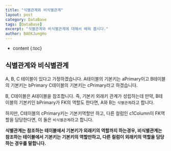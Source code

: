```yaml
---
title: "식별관계와 비식별관계"
layout: post
category: DataBase
tags: [DataBase]
excerpt: "식별관계와 비식별관계에 대해서 배워 봅시다."
author: BAEKJungHo
---
```


* content
{:toc}

## 식별관계와 비식별관계

  A, B, C 테이블이 있다고 가정하겠습니다. A테이블의 기본키는 aPrimary이고 B테이블의 기본키는 bPrimary
  C테이블의 기본키는 cPrimary라고 하겠습니다.

  B, C테이블은 A테이블을 참조합니다. 즉, 기본키 외래키 관계가 성립하는데 만약, B테이블의 기본키인 bPrimary가
  FK의 역할도 한다면, A와 B는 `식별관계`라고 합니다.

  하지만, C테이블의 cPrimary키는 기본키역할만 하고, 다른 컬럼인 c1Column이 FK역할을 담당한다면,
  이 둘은 `비식별관계`라고 합니다.

  __식별관계는 참조하는 테이블에서 기본키가 외래키의 역할까지 하는경우, 비식별관계는 참조하는 테이블에서
  기본키는 기본키의 역할만하고, 다른 컬럼이 외래키의 역할을 담당하는 경우를 말합니다.__
